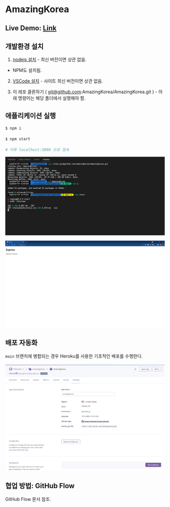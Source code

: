 # AmazingKorea

## Live Demo: [Link](https://amazingkorea.herokuapp.com/)

## 개발환경 설치

1. [nodejs 설치](https://nodejs.org/en/) - 최신 버전이면 상관 없음.

- NPM도 설치됨.

2. [VSCode 설치](https://code.visualstudio.com/) - 사이트 최신 버전이면 상관 없음.

3. 이 레포 클론하기 ( git@github.com:AmazingKorea/AmazingKorea.git ) - 아래 명령어는 해당 폴더에서 실행해야 함.

## 애플리케이션 실행

```bash
$ npm i

$ npm start

# 이후 localhost:3000 으로 접속
```

![](docs/images/how-to-install.png)

![](docs/images/init-page.png)

## 배포 자동화

`main` 브랜치에 병합되는 경우 Heroku를 사용한 기초적인 배포를 수행한다.

![](docs/images/heroku.png)

## 협업 방법: GitHub Flow

GitHub Flow 문서 참조.
